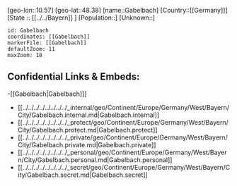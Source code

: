 ﻿---
location: [48.38,10.57]
mapzoom: [7,12] 
mapmarker: city 
type: City
tags:
- geo/City


SpocWebEntityId: 30332
isDeleted: false
confidential: public

---
[geo-lon::10.57]
[geo-lat::48.38]
[name::Gabelbach]
[Country::[[Germany]]]
[State :: [[../../Bayern]] ]
[Population::]
[Unknown::]


```leaflet
id: Gabelbach
coordinates: [[Gabelbach]]
markerFile: [[Gabelbach]]
defaultZoom: 11 
maxZoom: 18
```


## Confidential Links & Embeds: 
-[[Gabelbach|Gabelbach]]] 
- [[../../../../../../../../_internal/geo/Continent/Europe/Germany/West/Bayern/City/Gabelbach.internal.md|Gabelbach.internal]] 
- [[../../../../../../../../_protect/geo/Continent/Europe/Germany/West/Bayern/City/Gabelbach.protect.md|Gabelbach.protect]] 
- [[../../../../../../../../_private/geo/Continent/Europe/Germany/West/Bayern/City/Gabelbach.private.md|Gabelbach.private]] 
- [[../../../../../../../../_personal/geo/Continent/Europe/Germany/West/Bayern/City/Gabelbach.personal.md|Gabelbach.personal]] 
- [[../../../../../../../../_secret/geo/Continent/Europe/Germany/West/Bayern/City/Gabelbach.secret.md|Gabelbach.secret]] 
